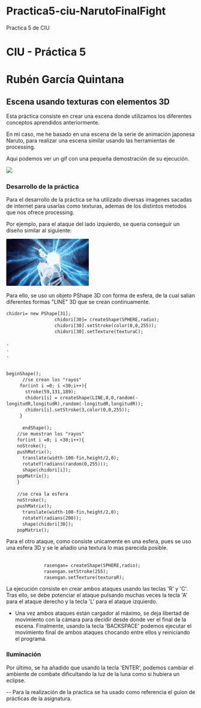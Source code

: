# Practica5-ciu-NarutoFinalFight
Practica 5 de CIU
# CIU - Práctica 5
# Rubén García Quintana

## Escena usando texturas con elementos 3D

Esta práctica consiste en crear una escena donde utilizamos los diferentes conceptos aprendidos anteriormente.

En mi caso, me he basado en una escena de la serie de animación japonesa Naruto, para realizar una escena similar usando las herramientas de processing.

Aqui podemos ver un gif con una pequeña demostración de su ejecución. 

![](gif.gif)


### Desarrollo de la práctica

Para el desarrollo de la práctica se ha utilizado diversas imagenes sacadas de internet para usarlas como texturas, ademas de los distintos metodos que nos ofrece processing.

Por ejemplo, para el ataque del lado izquierdo, se queria conseguir un diseño similar al siguiente:

![](chidori.gif)

Para ello, se uso un objeto PShape 3D con forma de esfera, de la cual salian diferentes formas "LINE" 3D que se crean continuamente.



```
chidori= new PShape[31];
                  chidori[30]= createShape(SPHERE,radio);
                  chidori[30].setStroke(color(0,0,255));
                  chidori[30].setTexture(texturaC);
                  
.
.
.


beginShape();
      //se crean los "rayos" 
     for(int i =0; i <30;i++){
       stroke(59,131,189);
       chidori[i] = createShape(LINE,0,0,random(-longitudR,longitudR),random(-longitudR,longitudR));
       chidori[i].setStroke(3,color(0,0,255));
     }      
       
      endShape();
    //se muestran los "rayos"
    for(int i =0; i <30;i++){
    noStroke();
    pushMatrix();
      translate(width-100-fin,height/2,0);
      rotateY(radians(random(0,255)));
      shape(chidori[i]);
    popMatrix();
    }
    
    //se crea la esfera
    noStroke();
    pushMatrix();
      translate(width-100-fin,height/2,0);      
      rotateY(radians(200));
      shape(chidori[30]);
    popMatrix();

```

Para el otro ataque, como consiste unicamente en una esfera, pues se uso una esfera 3D y se le añadio una textura lo mas parecida posible.

```

              rasengan= createShape(SPHERE,radio);
              rasengan.setStroke(255);
              rasengan.setTexture(texturaR);
```



La ejecución consiste en crear ambos ataques usando las teclas 'R' y 'C'. Tras ello, se debe potenciar el ataque pulsando muchas veces la tecla 'A' para el ataque derecho y la tecla 'L' para el ataque izquierdo.

 - Una vez ambos ataques están cargador al máximo, se deja libertad de movimiento con la cámara para decidir desde donde ver el final de la escena. Finalmente, usando la tecla 'BACKSPACE' podemos ejecutar el movimiento final de ambos ataques chocando entre ellos y reiniciando el programa.
 
 
 ### Iluminación
  Por último, se ha añadido que usando la tecla 'ENTER', podemos cambiar el ambiente de combate dificultando la luz de la luna como si hubiera un eclipse. 
  
 
 
 -- Para la realización de la practica se ha usado como referencia el guion de prácticas de la asignatura.
